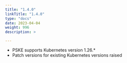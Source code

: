 ```yaml
---
title: "1.4.0"
linkTitle: "1.4.0"
type: "docs"
date: 2023-04-04
weight: 996
description: >

---
```

- PSKE supports Kubernetes version 1.26.*
- Patch versions for existing Kubernetes versions raised
